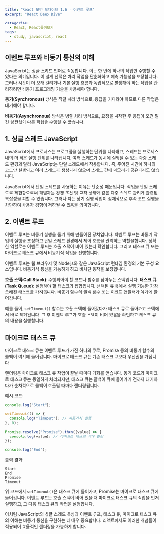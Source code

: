 ```yaml
---
title: "React 모던 딥다이브 1.6 - 이벤트 루프"
excerpt: "React Deep Dive"

categories:
  - React, React톺아보기
tags:
  - study, javascript, react
---
```


## 이벤트 루프와 비동기 통신의 이해

JavaScript는 싱글 스레드 언어로 작동합니다. 이는 한 번에 하나의 작업만 수행할 수 있다는 의미입니다. 이 설계 선택은 처리 작업을 단순화하고 예측 가능성을 보장합니다. 그러나 시간이 더 오래 걸리거나 기본 실행 흐름과 독립적으로 발생해야 하는 작업을 관리하려면 비동기 프로그래밍 기술을 사용해야 합니다.

**동기(Synchronous)** 방식은 직렬 처리 방식으로, 응답을 기다려야 하므로 다른 작업은 대기해야 합니다.

**비동기(Asynchronous)** 방식은 병렬 처리 방식으로, 요청을 시작한 후 응답이 오건 말건 상관없이 다른 작업을 수행할 수 있습니다.

## 1. 싱글 스레드 JavaScript

JavaScript에서 프로세스는 프로그램을 실행하는 단위를 나타내고, 스레드는 프로세스 내의 더 작은 실행 단위를 나타냅니다. 여러 스레드가 동시에 실행될 수 있는 다중 스레드 환경과 달리 JavaScript는 단일 스레드에서 작동합니다. 즉, 주어진 시간에 하나의 코드만 실행되고 여러 스레드가 생성되지 않으며 스레드 간에 메모리가 공유되지도 않습니다.

JavaScript에서 단일 스레드를 사용하는 이유는 단순성 때문입니다. 작업을 단일 스레드로 제한함으로써 개발자는 경쟁 조건 및 교착 상태와 같은 다중 스레드 관리와 관련된 복잡성을 피할 수 있습니다. 그러나 이는 장기 실행 작업이 잠재적으로 후속 코드 실행을 차단하여 사용자 경험이 저하될 수 있음을 의미합니다.

## 2. 이벤트 루프

이벤트 루프는 비동기 실행을 돕기 위해 만들어진 장치입니다. 이벤트 루프는 비동기 작업의 실행을 조정하고 단일 스레드 환경에서 제어 흐름을 관리하는 역할을합니다. 정확한 역할로는 이벤트 루프는 호출 스택이 비어 있는지 확인합니다. 그리고 테스크 큐 또는 마이크로 테스크 큐에서 비동기식 작업을 진행합니다.

이벤트 루프는 웹 브라우저 및 Node.js와 같은 JavaScript 런타임 환경의 기본 구성 요소입니다. 비동기식 통신을 가능하게 하고 비차단 동작을 보장합니다.

**호출 스택(Call Stack)**: 수행되어야 할 코드나 함수를 담아두는 스택입니다.
**태스크 큐(Task Queue)**: 실행해야 할 태스크의 집합입니다. 선택된 큐 중에서 실행 가능한 가장 오래된 태스크를 가져옵니다. 비동기 함수의 콜백 함수 또는 이벤트 핸들러가 여기에 들어갑니다.

예를 들어, `setTimeout()` 함수는 호출 스택에 들어갔다가 태스크 큐로 돌아가고 스택에서 바로 제거됩니다. 그 후 이벤트 루프가 호출 스택이 비어 있음을 확인하고 태스크 큐의 내용을 실행합니다.

## 마이크로 태스크 큐

마이크로 태스크 큐는 이벤트 루프가 가진 하나의 큐로, Promise 등의 비동기 함수의 콜백이 여기에 들어갑니다. 마이크로 태스크 큐는 기존 태스크 큐보다 우선권을 가집니다.

랜더링은 마이크로 태스크 큐 작업이 끝날 때마다 기회를 얻습니다. 동기 코드와 마이크로 태스크 큐는 동일하게 처리되지만, 태스크 큐는 콜백이 큐에 들어가기 전까지 대기하다가 순차적으로 콜백이 호출될 때마다 랜더링됩니다.

예시 코드:

```javascript
console.log("Start");

setTimeout(() => {
  console.log("Timeout"); // 비동기식 실행
}, 0);

Promise.resolve("Promise").then((value) => {
  console.log(value); // 마이크로 테스크 큐에 할당
});

console.log("End");
```

출력 결과:

```
Start
End
Promise
Timeout
```

위 코드에서 `setTimeout()`은 태스크 큐에 들어가고, Promise는 마이크로 태스크 큐에 들어갑니다. 이벤트 루프는 호출 스택이 비어 있을 때 마이크로 태스크 큐의 작업을 먼저 실행하고, 그 다음 태스크 큐의 작업을 실행합니다.

이처럼 JavaScript의 싱글 스레드 특성과 이벤트 루프, 태스크 큐, 마이크로 태스크 큐의 이해는 비동기 통신을 구현하는 데 매우 중요합니다. 리액트에서도 이러한 개념들이 적용되어 효율적인 렌더링을 가능하게 합니다.
